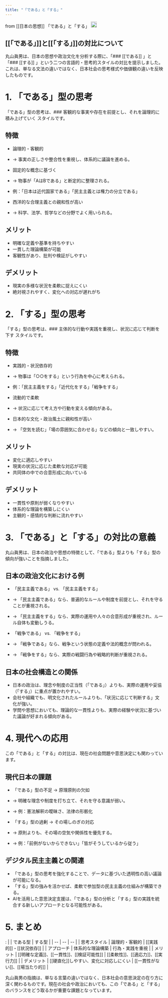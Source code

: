 ```yaml
---
title: "「である」と「する」"
---
```


from [[日本の思想]]
「である」と「する」
<img src='https://scrapbox.io/api/pages/nishio/GPT/icon' alt='GPT.icon' height="19.5"/>
## [[「である」]]と[[「する」]]の対比について

丸山眞男は、日本の思想や政治文化を分析する際に、「### [[である]]
」と「### [[する]]
」という二つの言語的・思考的スタイルの対比を提示しました。これは、単なる文法の違いではなく、日本社会の思考様式や価値観の違いを反映したものです。



# 1. 「である」型の思考
「である」型の思考は、### 客観的な事実や存在を前提とし、それを論理的に積み上げていく
スタイルです。

## 特徴
- 論理的・客観的
- → 事実の正しさや整合性を重視し、体系的に議論を進める。

- 固定的な概念に基づく
- → 物事が「AはBである」と断定的に整理される。
- 例：「日本は近代国家である」「民主主義とは権力の分立である」

- 西洋的な合理主義との親和性が高い
- → 科学、法学、哲学などの分野でよく用いられる。

## メリット
- 明確な定義や基準を持ちやすい
- 一貫した理論構築が可能
- 客観性があり、批判や検証がしやすい

## デメリット
- 現実の多様な状況を柔軟に捉えにくい
- 絶対視されやすく、変化への対応が遅れがち



# 2. 「する」型の思考
「する」型の思考は、### 主体的な行動や実践を重視し、状況に応じて判断を下す
スタイルです。

## 特徴
- 実践的・状況依存的
- → 物事は「○○をする」という行為を中心に考えられる。
- 例：「民主主義をする」「近代化をする」「戦争をする」

- 流動的で柔軟
- → 状況に応じて考え方や行動を変える傾向がある。

- 日本的な文化・政治風土に親和性が高い
- → 「空気を読む」「場の雰囲気に合わせる」などの傾向と一致しやすい。

## メリット
- 変化に適応しやすい
- 現実の状況に応じた柔軟な対応が可能
- 共同体の中での合意形成に向いている

## デメリット
- 一貫性や原則が弱くなりやすい
- 体系的な理論を構築しにくい
- 主観的・感情的な判断に流れやすい



# 3. 「である」と「する」の対比の意義
丸山眞男は、日本の政治や思想の特徴として、「である」型よりも「する」型の傾向が強いことを指摘しました。

## 日本の政治文化における例
- 「民主主義である」 vs. 「民主主義をする」
- → 「民主主義である」なら、普遍的なルールや制度を前提とし、それを守ることが重視される。
- → 「民主主義をする」なら、実際の運用や人々の合意形成が重視され、ルール自体も変動しうる。

- 「戦争である」 vs. 「戦争をする」
- → 「戦争である」なら、戦争という状態の定義や法的概念が問われる。
- → 「戦争をする」なら、実際の戦闘行為や戦略的判断が重視される。

## 日本の社会構造との関係
- 日本の政治は、理念や制度の正当性（「である」）よりも、実際の運用や妥協（「する」）に重点が置かれやすい。
- 会社や組織でも、明文化されたルールよりも、「状況に応じて判断する」文化が強い。
- 学問や思想においても、理論的な一貫性よりも、実際の経験や状況に基づいた議論が好まれる傾向がある。



# 4. 現代への応用
この「である」と「する」の対比は、現在の社会問題や意思決定にも関わっています。

## 現代日本の課題
- 「である」型の不足 → 原理原則の欠如
- → 明確な理念や制度を打ち立て、それを守る意識が弱い。
- → 例：憲法解釈の曖昧さ、法律の形骸化

- 「する」型の過剰 → その場しのぎの対応
- → 原則よりも、その場の空気や関係性を優先する。
- → 例：「前例がないからできない」「皆がそうしているから従う」

## デジタル民主主義との関連
- 「である」型の思考を強化することで、データに基づいた透明性の高い議論が可能になる。
- 「する」型の強みを活かせば、柔軟で参加型の民主主義の仕組みが構築できる。
- AIを活用した意思決定支援は、「である」型の分析と「する」型の実践を統合する新しいアプローチとなる可能性がある。



# 5. まとめ
:
|  | である型 | する型 |
| -- | -- | -- |
| 思考スタイル | 論理的・客観的 | [[実践的]]・[[状況依存]] |
| アプローチ | 体系的な理論構築 | 行為・実践を重視 |
| メリット | [[明確な定義]]、[[一貫性]]、[[検証可能性]] | [[柔軟性]]、[[適応力]]、[[実行力]] |
| デメリット | [[硬直化]]しやすい、変化に対応しにくい | [[一貫性がない]]、[[場当たり的]] |

丸山眞男の指摘は、単なる言葉の違いではなく、日本社会の意思決定の在り方に深く関わるものです。現在の社会や政治においても、この「である」と「する」のバランスをどう取るかが重要な課題となっています。

